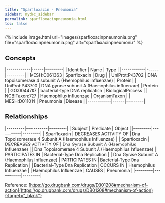 ```yaml
---
title: "Sparfloxacin - Pneumonia"
sidebar: mydoc_sidebar
permalink: sparfloxacinpneumonia.html
toc: false 
---
```


{% include image.html url="images/sparfloxacinpneumonia.png" file="sparfloxacinpneumonia.png" alt="sparfloxacinpneumonia" %}

## Concepts

|------------|------|---------|
| Identifier | Name | Type    |
|------------|------|---------|
| MESH:C061363 | Sparfloxacin | Drug |
| UniProt:P43702 | DNA topoisomerase 4 subunit A (Haemophilus influenzae) | Protein |
| UniProt:P43700 | DNA gyrase subunit A (Haemophilus influenzae) | Protein |
| GO:0044787 | bacterial-type DNA replication | BiologicalProcess |
| NCBITaxon:727 | Haemophilus influenzae | OrganismTaxon |
| MESH:D011014 | Pneumonia | Disease |
|------------|------|---------|

## Relationships

|---------|-----------|---------|
| Subject | Predicate | Object  |
|---------|-----------|---------|
| Sparfloxacin | DECREASES ACTIVITY OF | Dna Topoisomerase 4 Subunit A (Haemophilus Influenzae) |
| Sparfloxacin | DECREASES ACTIVITY OF | Dna Gyrase Subunit A (Haemophilus Influenzae) |
| Dna Topoisomerase 4 Subunit A (Haemophilus Influenzae) | PARTICIPATES IN | Bacterial-Type Dna Replication |
| Dna Gyrase Subunit A (Haemophilus Influenzae) | PARTICIPATES IN | Bacterial-Type Dna Replication |
| Bacterial-Type Dna Replication | OCCURS IN | Haemophilus Influenzae |
| Haemophilus Influenzae | CAUSES | Pneumonia |
|---------|-----------|---------|

Reference: [https://go.drugbank.com/drugs/DB01208#mechanism-of-action](https://go.drugbank.com/drugs/DB01208#mechanism-of-action){:target="_blank"}